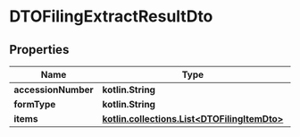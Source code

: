 
# DTOFilingExtractResultDto

## Properties
| Name | Type | Description | Notes |
| ------------ | ------------- | ------------- | ------------- |
| **accessionNumber** | **kotlin.String** |  |  [optional] |
| **formType** | **kotlin.String** |  |  [optional] |
| **items** | [**kotlin.collections.List&lt;DTOFilingItemDto&gt;**](DTOFilingItemDto.md) |  |  [optional] |



